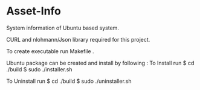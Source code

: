 # Asset-Info
System information of Ubuntu based system.

CURL and nlohmann/Json library required for this project.

To create executable run Makefile .

Ubuntu package can be created and install by following :
To Install run 
$ cd ./build
$ sudo ./installer.sh


To Uninstall run
$ cd ./build
$ sudo ./uninstaller.sh

